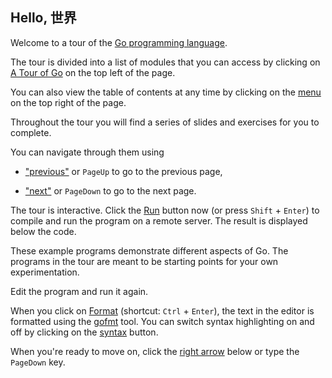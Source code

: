## Hello, 世界

Welcome to a tour of the [Go programming language](/).

The tour is divided into a list of modules that you can access by clicking on [A Tour of Go](javascript:highlight%28".logo"%29) on the top left of the page.

You can also view the table of contents at any time by clicking on the [menu](javascript:highlightAndClick%28".nav"%29) on the top right of the page.

Throughout the tour you will find a series of slides and exercises for you to complete.

You can navigate through them using

- ["previous"](javascript:highlight%28".prev-page"%29) or `PageUp` to go to the previous page,

<!--THE END-->

- ["next"](javascript:highlight%28".next-page"%29) or `PageDown` to go to the next page.

The tour is interactive. Click the [Run](javascript:highlightAndClick%28"#run%22%29) button now (or press `Shift` + `Enter`) to compile and run the program on a remote server. The result is displayed below the code.

These example programs demonstrate different aspects of Go. The programs in the tour are meant to be starting points for your own experimentation.

Edit the program and run it again.

When you click on [Format](javascript:highlightAndClick%28"#format%22%29) (shortcut: `Ctrl` + `Enter`), the text in the editor is formatted using the [gofmt](/cmd/gofmt/) tool. You can switch syntax highlighting on and off by clicking on the [syntax](javascript:highlightAndClick%28".syntax-checkbox"%29) button.

When you're ready to move on, click the [right arrow](javascript:highlightAndClick%28".next-page"%29) below or type the `PageDown` key.